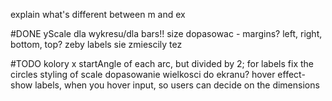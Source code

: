 
explain what's different between m and ex

#DONE
yScale dla wykresu/dla bars!! 
size dopasowac - margins? left, right, bottom, top? zeby labels sie zmiescily tez

#TODO
kolory 
x startAngle of each arc, but divided by 2; for labels
fix the circles
styling of scale
dopasowanie wielkosci do ekranu?
hover effect- show labels, when you hover
input, so users can decide on the dimensions




